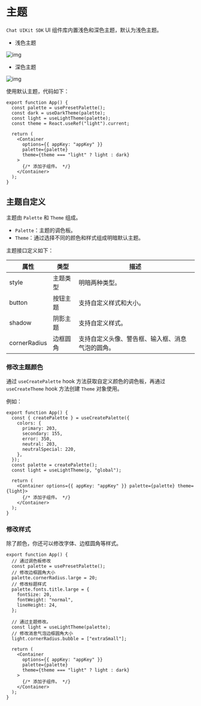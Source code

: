 # 主题

<Toc />

`Chat UIKit SDK` UI 组件库内置浅色和深色主题，默认为浅色主题。

- 浅色主题

![img](/images/uikit/chatuikit/android/light_mode.png)

- 深色主题

![img](/images/uikit/chatuikit/android/dark_mode.png)

使用默认主题，代码如下：

```tsx
export function App() {
  const palette = usePresetPalette();
  const dark = useDarkTheme(palette);
  const light = useLightTheme(palette);
  const theme = React.useRef("light").current;

  return (
    <Container
      options={{ appKey: "appKey" }}
      palette={palette}
      theme={theme === "light" ? light : dark}
    >
      {/* 添加子组件。 */}
    </Container>
  );
}
```

## 主题自定义

主题由 `Palette` 和 `Theme` 组成。

- `Palette`：主题的调色板。
- `Theme`：通过选择不同的颜色和样式组成明暗默认主题。

主题接口定义如下：

| 属性    | 类型     | 描述                                      |
| ------------ | -------- | ------------------------------------------------ |
| style        | 主题类型 | 明暗两种类型。                                   |
| button       | 按钮主题 | 支持自定义样式和大小。                           |
| shadow       | 阴影主题 | 支持自定义样式。                                 |
| cornerRadius | 边框圆角 | 支持自定义头像、警告框、输入框、消息气泡的圆角。 |

### 修改主题颜色

通过 `useCreatePalette` hook 方法获取自定义颜色的调色板，再通过 `useCreateTheme` hook 方法创建 `Theme` 对象使用。

例如：

```tsx
export function App() {
  const { createPalette } = useCreatePalette({
    colors: {
      primary: 203,
      secondary: 155,
      error: 350,
      neutral: 203,
      neutralSpecial: 220,
    },
  });
  const palette = createPalette();
  const light = useLightTheme(p, "global");

  return (
    <Container options={{ appKey: "appKey" }} palette={palette} theme={light}>
      {/* 添加子组件。 */}
    </Container>
  );
}
```

### 修改样式

除了颜色，你还可以修改字体、边框圆角等样式。

```tsx
export function App() {
  // 通过调色板修改
  const palette = usePresetPalette();
  // 修改边框圆角大小
  palette.cornerRadius.large = 20;
  // 修改标题样式
  palette.fonts.title.large = {
    fontSize: 20,
    fontWeight: "normal",
    lineHeight: 24,
  };

  // 通过主题修改。
  const light = useLightTheme(palette);
  // 修改消息气泡边框圆角大小
  light.cornerRadius.bubble = ["extraSmall"];

  return (
    <Container
      options={{ appKey: "appKey" }}
      palette={palette}
      theme={theme === "light" ? light : dark}
    >
      {/* 添加子组件。 */}
    </Container>
  );
}
```
